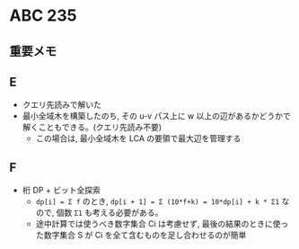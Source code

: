 # ABC 235

## 重要メモ

## E

- クエリ先読みで解いた
- 最小全域木を構築したのち, その u-v パス上に w 以上の辺があるかどうかで解くこともできる。(クエリ先読み不要)
  - この場合は, 最小全域木を LCA の要領で最大辺を管理する

## F

- 桁 DP + ビット全探索
  - `dp[i] = Σ f` のとき, `dp[i + 1] = Σ (10*f+k) = 10*dp[i] + k * Σ1` なので, 個数 `Σ1` も考える必要がある。
  - 途中計算では使うべき数字集合 Ci は考慮せず, 最後の結果のときに使った数字集合 S が Ci を全て含むものを足し合わせるのが簡単
